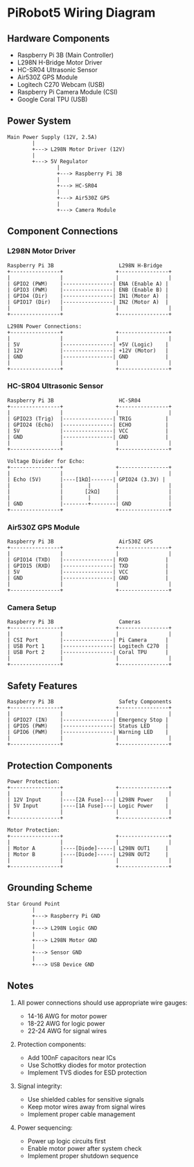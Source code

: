 # PiRobot5 Wiring Diagram

## Hardware Components
- Raspberry Pi 3B (Main Controller)
- L298N H-Bridge Motor Driver
- HC-SR04 Ultrasonic Sensor
- Air530Z GPS Module
- Logitech C270 Webcam (USB)
- Raspberry Pi Camera Module (CSI)
- Google Coral TPU (USB)

## Power System
```
Main Power Supply (12V, 2.5A)
        |
        +---> L298N Motor Driver (12V)
        |
        +---> 5V Regulator
                |
                +---> Raspberry Pi 3B
                |
                +---> HC-SR04
                |
                +---> Air530Z GPS
                |
                +---> Camera Module
```

## Component Connections

### L298N Motor Driver
```
Raspberry Pi 3B                     L298N H-Bridge
+----------------+                 +----------------+
|                |                 |                |
| GPIO2 (PWM)    |----------------| ENA (Enable A) |
| GPIO3 (PWM)    |----------------| ENB (Enable B) |
| GPIO4 (Dir)    |----------------| IN1 (Motor A)  |
| GPIO17 (Dir)   |----------------| IN2 (Motor A)  |
|                |                 |                |
+----------------+                 +----------------+

L298N Power Connections:
+----------------+                 +----------------+
|                |                 |                |
| 5V             |----------------| +5V (Logic)    |
| 12V            |----------------| +12V (Motor)   |
| GND            |----------------| GND            |
|                |                 |                |
+----------------+                 +----------------+
```

### HC-SR04 Ultrasonic Sensor
```
Raspberry Pi 3B                     HC-SR04
+----------------+                 +----------------+
|                |                 |                |
| GPIO23 (Trig)  |----------------| TRIG           |
| GPIO24 (Echo)  |----------------| ECHO           |
| 5V             |----------------| VCC            |
| GND            |----------------| GND            |
|                |                 |                |
+----------------+                 +----------------+

Voltage Divider for Echo:
+----------------+                 +----------------+
|                |                 |                |
| Echo (5V)      |----[1kΩ]-------| GPIO24 (3.3V) |
|                |        |        |                |
|                |       [2kΩ]     |                |
|                |        |        |                |
| GND            |--------+--------| GND            |
+----------------+                 +----------------+
```

### Air530Z GPS Module
```
Raspberry Pi 3B                     Air530Z GPS
+----------------+                 +----------------+
|                |                 |                |
| GPIO14 (TXD)   |----------------| RXD            |
| GPIO15 (RXD)   |----------------| TXD            |
| 5V             |----------------| VCC            |
| GND            |----------------| GND            |
|                |                 |                |
+----------------+                 +----------------+
```

### Camera Setup
```
Raspberry Pi 3B                     Cameras
+----------------+                 +----------------+
|                |                 |                |
| CSI Port       |----------------| Pi Camera      |
| USB Port 1     |----------------| Logitech C270  |
| USB Port 2     |----------------| Coral TPU      |
|                |                 |                |
+----------------+                 +----------------+
```

## Safety Features
```
Raspberry Pi 3B                     Safety Components
+----------------+                 +----------------+
|                |                 |                |
| GPIO27 (IN)    |----------------| Emergency Stop |
| GPIO5 (PWM)    |----------------| Status LED     |
| GPIO6 (PWM)    |----------------| Warning LED    |
|                |                 |                |
+----------------+                 +----------------+
```

## Protection Components
```
Power Protection:
+----------------+                 +----------------+
|                |                 |                |
| 12V Input      |----[2A Fuse]---| L298N Power    |
| 5V Input       |----[1A Fuse]---| Logic Power    |
|                |                 |                |
+----------------+                 +----------------+

Motor Protection:
+----------------+                 +----------------+
|                |                 |                |
| Motor A        |----[Diode]-----| L298N OUT1     |
| Motor B        |----[Diode]-----| L298N OUT2     |
|                |                 |                |
+----------------+                 +----------------+
```

## Grounding Scheme
```
Star Ground Point
        |
        +---> Raspberry Pi GND
        |
        +---> L298N Logic GND
        |
        +---> L298N Motor GND
        |
        +---> Sensor GND
        |
        +---> USB Device GND
```

## Notes
1. All power connections should use appropriate wire gauges:
   - 14-16 AWG for motor power
   - 18-22 AWG for logic power
   - 22-24 AWG for signal wires

2. Protection components:
   - Add 100nF capacitors near ICs
   - Use Schottky diodes for motor protection
   - Implement TVS diodes for ESD protection

3. Signal integrity:
   - Use shielded cables for sensitive signals
   - Keep motor wires away from signal wires
   - Implement proper cable management

4. Power sequencing:
   - Power up logic circuits first
   - Enable motor power after system check
   - Implement proper shutdown sequence 
